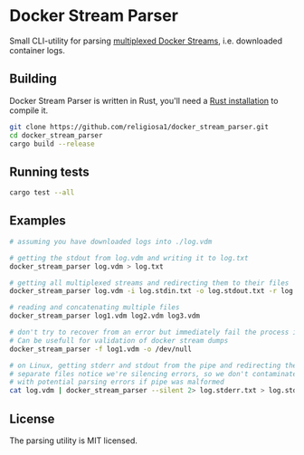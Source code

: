# Docker Stream Parser

Small CLI-utility for parsing 
[multiplexed Docker Streams](https://docs.docker.com/engine/api/v1.43/#tag/Container/operation/ContainerAttach),
i.e. downloaded container logs.

## Building

Docker Stream Parser is written in Rust, you'll need a 
[Rust installation](https://www.rust-lang.org/tools/install) to compile it. 

```sh
git clone https://github.com/religiosa1/docker_stream_parser.git
cd docker_stream_parser
cargo build --release
```

## Running tests

```sh
cargo test --all
```

## Examples

```sh
# assuming you have downloaded logs into ./log.vdm

# getting the stdout from log.vdm and writing it to log.txt
docker_stream_parser log.vdm > log.txt

# getting all multiplexed streams and redirecting them to their files
docker_stream_parser log.vdm -i log.stdin.txt -o log.stdout.txt -r log.stderr.txt

# reading and concatenating multiple files
docker_stream_parser log1.vdm log2.vdm log3.vdm

# don't try to recover from an error but immediately fail the process instead
# Can be usefull for validation of docker stream dumps 
docker_stream_parser -f log1.vdm -o /dev/null

# on Linux, getting stderr and stdout from the pipe and redirecting them into 
# separate files notice we're silencing errors, so we don't contaminate stderr 
# with potential parsing errors if pipe was malformed
cat log.vdm | docker_stream_parser --silent 2> log.stderr.txt > log.stdout.txt

```

## License

The parsing utility is MIT licensed.